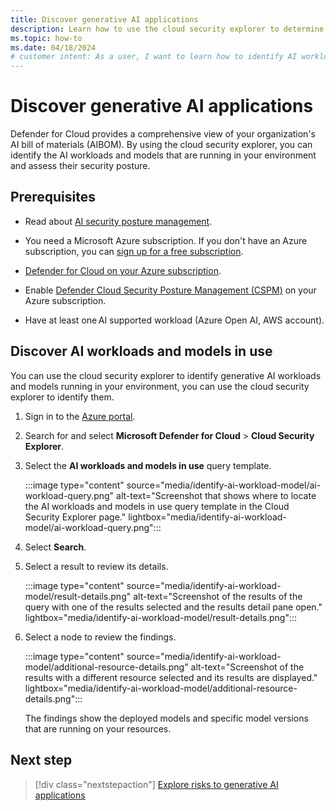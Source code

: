 ```yaml
---
title: Discover generative AI applications
description: Learn how to use the cloud security explorer to determine which AI workloads and models are running in your environment.
ms.topic: how-to
ms.date: 04/18/2024
# customer intent: As a user, I want to learn how to identify AI workloads and models in my environment so that I can assess their security posture.
---
```


# Discover generative AI applications

Defender for Cloud provides a comprehensive view of your organization's AI bill of materials (AIBOM). By using the cloud security explorer, you can identify the AI workloads and models that are running in your environment and assess their security posture.

## Prerequisites

- Read about [AI security posture management](ai-security-posture.md).

- You need a Microsoft Azure subscription. If you don't have an Azure subscription, you can [sign up for a free subscription](https://azure.microsoft.com/pricing/free-trial/).

- [Defender for Cloud on your Azure subscription](connect-azure-subscription.md).

- Enable [Defender Cloud Security Posture Management (CSPM)](tutorial-enable-cspm-plan.md) on your Azure subscription.

- Have at least one AI supported workload (Azure Open AI, AWS account).

## Discover AI workloads and models in use

You can use the cloud security explorer to identify generative AI workloads and models running in your environment, you can use the cloud security explorer to identify them. 

1. Sign in to the [Azure portal](https://portal.azure.com/).

1. Search for and select **Microsoft Defender for Cloud** > **Cloud Security Explorer**.

1. Select the **AI workloads and models in use** query template.

    :::image type="content" source="media/identify-ai-workload-model/ai-workload-query.png" alt-text="Screenshot that shows where to locate the AI workloads and models in use query template in the Cloud Security Explorer page." lightbox="media/identify-ai-workload-model/ai-workload-query.png":::

1. Select **Search**.

1. Select a result to review its details.

    :::image type="content" source="media/identify-ai-workload-model/result-details.png" alt-text="Screenshot of the results of the query with one of the results selected and the results detail pane open." lightbox="media/identify-ai-workload-model/result-details.png":::

1. Select a node to review the findings.

    :::image type="content" source="media/identify-ai-workload-model/additional-resource-details.png" alt-text="Screenshot of the results with a different resource selected and its results are displayed." lightbox="media/identify-ai-workload-model/additional-resource-details.png":::

    The findings show the deployed models and specific model versions that are running on your resources.

## Next step

> [!div class="nextstepaction"]
> [Explore risks to generative AI applications](explore-ai-risk.md)
